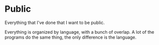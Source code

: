 # Public
Everything that I've done that I want to be public.

Everything is organized by language, with a bunch of overlap.  A lot of the programs do the same thing, the only difference is the language.

